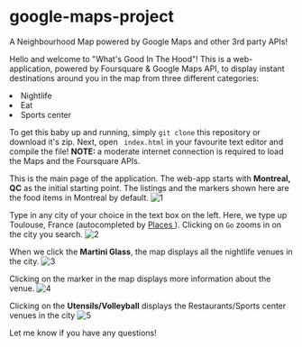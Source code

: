 # google-maps-project
A Neighbourhood Map powered by Google Maps and other 3rd party APIs!

Hello and welcome to "What's Good In The Hood"! This is a web-application, powered by Foursquare & Google Maps API, to display instant destinations around you in the map from three different categories:
<li> Nightlife </li>
<li> Eat </li> 
<li> Sports center </li>

To get this baby up and running, simply <code>git clone</code> this repository or download it's zip. Next, open <code> index.html</code> in your favourite text editor and compile the file!
<strong> NOTE: </strong> a moderate internet connection is required to load the Maps and the Foursquare APIs. 

This is the main page of the application. The web-app starts with <strong>Montreal, QC</strong> as the initial starting point. The listings and the markers shown here are the food items in Montreal by default. 
![1](https://user-images.githubusercontent.com/5374699/36758607-f2de604a-1be2-11e8-9a78-7b7d94ff8010.png)

Type in any city of your choice in the text box on the left. Here, we type up Toulouse, France (autocompleted by <a href="https://developers.google.com/places/"> Places </a>). Clicking on <code>Go</code> zooms in on the city you search.
![2](https://user-images.githubusercontent.com/5374699/36758608-f3154506-1be2-11e8-9981-ac5346c364e4.png)

When we click the <strong>Martini Glass</strong>, the map displays all the nightlife venues in the city.
![3](https://user-images.githubusercontent.com/5374699/36758609-f34a067e-1be2-11e8-85b1-e4e865160909.png)

Clicking on the marker in the map displays more information about the venue. 
![4](https://user-images.githubusercontent.com/5374699/36758610-f3763bf4-1be2-11e8-90a4-5c2904d08379.png)

Clicking on the <strong>Utensils/Volleyball</strong> displays the Restaurants/Sports center venues in the city
![5](https://user-images.githubusercontent.com/5374699/36758611-f3a41ff6-1be2-11e8-8741-ac730d200d79.png)

Let me know if you have any questions!

